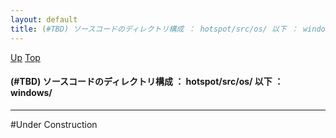 ```yaml
---
layout: default
title: (#TBD) ソースコードのディレクトリ構成 ： hotspot/src/os/ 以下 ： windows/
---
```

[Up](nofy_wtXm1.html) [Top](../index.html)

#### (#TBD) ソースコードのディレクトリ構成 ： hotspot/src/os/ 以下 ： windows/

--- 
#Under Construction






